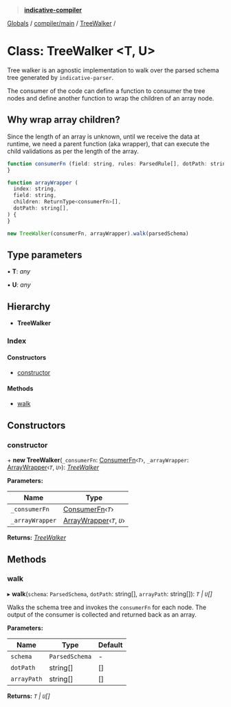 > **[indicative-compiler](../README.md)**

[Globals](../README.md) / [compiler/main](../modules/compiler_main.md) / [TreeWalker](compiler_main.treewalker.md) /

# Class: TreeWalker <**T, U**>

Tree walker is an agnostic implementation to walk over the parsed schema
tree generated by `indicative-parser`.

The consumer of the code can define a function to consumer the tree nodes and
define another function to wrap the children of an array node.

## Why wrap array children?
Since the length of an array is unknown, until we receive the data at
runtime, we need a parent function (aka wrapper), that can execute
the child validations as per the length of the array.

```js
function consumerFn (field: string, rules: ParsedRule[], dotPath: string[], pointer: string) {
}

function arrayWrapper (
  index: string,
  field: string,
  children: ReturnType<consumerFn>[],
  dotPath: string[],
) {
}

new TreeWalker(consumerFn, arrayWrapper).walk(parsedSchema)
```

## Type parameters

▪ **T**: *any*

▪ **U**: *any*

## Hierarchy

* **TreeWalker**

### Index

#### Constructors

* [constructor](compiler_main.treewalker.md#constructor)

#### Methods

* [walk](compiler_main.treewalker.md#walk)

## Constructors

###  constructor

\+ **new TreeWalker**(`_consumerFn`: [ConsumerFn](../modules/compiler_main.md#consumerfn)‹*`T`*›, `_arrayWrapper`: [ArrayWrapper](../modules/compiler_main.md#arraywrapper)‹*`T`*, *`U`*›): *[TreeWalker](compiler_main.treewalker.md)*

**Parameters:**

Name | Type |
------ | ------ |
`_consumerFn` | [ConsumerFn](../modules/compiler_main.md#consumerfn)‹*`T`*› |
`_arrayWrapper` | [ArrayWrapper](../modules/compiler_main.md#arraywrapper)‹*`T`*, *`U`*› |

**Returns:** *[TreeWalker](compiler_main.treewalker.md)*

## Methods

###  walk

▸ **walk**(`schema`: `ParsedSchema`, `dotPath`: string[], `arrayPath`: string[]): *`T` | `U`[]*

Walks the schema tree and invokes the `consumerFn` for each node. The output
of the consumer is collected and returned back as an array.

**Parameters:**

Name | Type | Default |
------ | ------ | ------ |
`schema` | `ParsedSchema` | - |
`dotPath` | string[] |  [] |
`arrayPath` | string[] |  [] |

**Returns:** *`T` | `U`[]*
